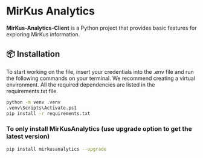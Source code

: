 # MirKus Analytics

**MirKus-Analytics-Client** is a Python project that provides basic features for exploring MirKus information.

## 📦 Installation

To start working on the file, insert your credentials into the .env file and run the following commands on your terminal. 
We recommend creating a virtual environment. All the required dependencies are listed in the requirements.txt file.

```bash
python -m venv .venv
.venv\Scripts\Activate.ps1
pip install -r requirements.txt
```
### To only install MirKusAnalytics (use upgrade option to get the latest version)
```bash
pip install mirkusanalytics --upgrade
```